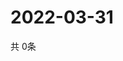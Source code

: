 # 2022-03-31
  共 0条

  <!-- BEGIN -->
  <!-- 最后更新时间Thu Mar 31 2022 23:06:39 GMT+0000 (Coordinated Universal Time) -->
  
  <!-- END -->
  
  